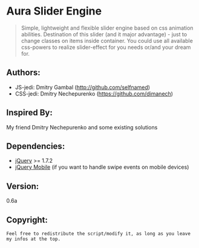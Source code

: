 Aura Slider Engine
==================

>Simple, lightweight and flexible slider engine based on css animation abilities.
 Destination of this slider (and it major advantage) - just to change classes on items inside container.
 You could use all available css-powers to realize slider-effect for you needs or/and your dream for.

Authors:
-------
* JS-jedi: Dmitry Gambal (http://github.com/selfnamed)
* CSS-jedi: Dmitry Nechepurenko (https://github.com/dimanech)

Inspired By:
------------
My friend Dmitry Nechepurenko and some existing solutions

Dependencies:
-------------
* [jQuery][jquery] >= 1.7.2
* [jQuery Mobile][jquery-m] (if you want to handle swipe events on mobile devices)

Version:
--------
 0.6a

Copyright:
----------
 	Feel free to redistribute the script/modify it, as long as you leave my infos at the top.
[jquery]: http://jquery.com/ "jQuery page"
[jquery-m]: http://jquerymobile.com/ "jQuery-Mobile page"